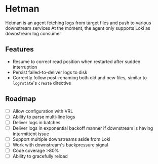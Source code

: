 # Hetman

Hetman is an agent fetching logs from target files and push to various downstream services
At the moment, the agent only supports Loki as downstream log consumer

## Features
* Resume to correct read position when restarted after sudden interruption 
* Persist failed-to-deliver logs to disk
* Correctly follow post-renaming both old and new files, similar to `logrotate`'s `create` directive

## Roadmap
- [ ] Allow configuration with VRL
- [ ] Ability to parse multi-line logs 
- [ ] Deliver logs in batches 
- [ ] Deliver logs in exponential backoff manner if downstream is having intermittent issue
- [ ] Support multiple downstreams aside from Loki
- [ ] Work with downstream's backpressure signal
- [ ] Code coverage >80%
- [ ] Ability to gracefully reload 
